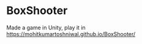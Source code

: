 # BoxShooter

  Made a game in Unity, play it in  https://mohitkumartoshniwal.github.io/BoxShooter/
